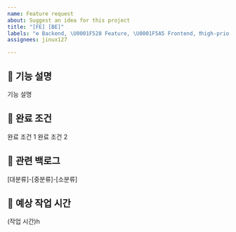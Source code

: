 ```yaml
---
name: Feature request
about: Suggest an idea for this project
title: "[FE] [BE]"
labels: "⚙️ Backend, \U0001F528 Feature, \U0001F5A5 Frontend, ❗️high-priority"
assignees: jinux127

---
```


## 🔨 기능 설명
기능 설명

## 📑 완료 조건
 완료 조건 1
 완료 조건 2

## 💭 관련 백로그
[대분류]-[중분류]-[소분류]

## 💭 예상 작업 시간
(작업 시간)h
